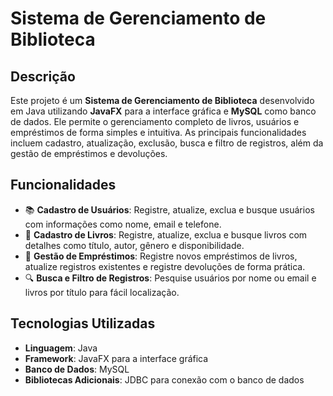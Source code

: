 # Sistema de Gerenciamento de Biblioteca

## Descrição
Este projeto é um **Sistema de Gerenciamento de Biblioteca** desenvolvido em Java utilizando **JavaFX** para a interface gráfica e **MySQL** como banco de dados. Ele permite o gerenciamento completo de livros, usuários e empréstimos de forma simples e intuitiva. As principais funcionalidades incluem cadastro, atualização, exclusão, busca e filtro de registros, além da gestão de empréstimos e devoluções.

## Funcionalidades

- 📚 **Cadastro de Usuários**: Registre, atualize, exclua e busque usuários com informações como nome, email e telefone.
- 📖 **Cadastro de Livros**: Registre, atualize, exclua e busque livros com detalhes como título, autor, gênero e disponibilidade.
- 🔄 **Gestão de Empréstimos**: Registre novos empréstimos de livros, atualize registros existentes e registre devoluções de forma prática.
- 🔍 **Busca e Filtro de Registros**: Pesquise usuários por nome ou email e livros por título para fácil localização.

## Tecnologias Utilizadas

- **Linguagem**: Java
- **Framework**: JavaFX para a interface gráfica
- **Banco de Dados**: MySQL
- **Bibliotecas Adicionais**: JDBC para conexão com o banco de dados
